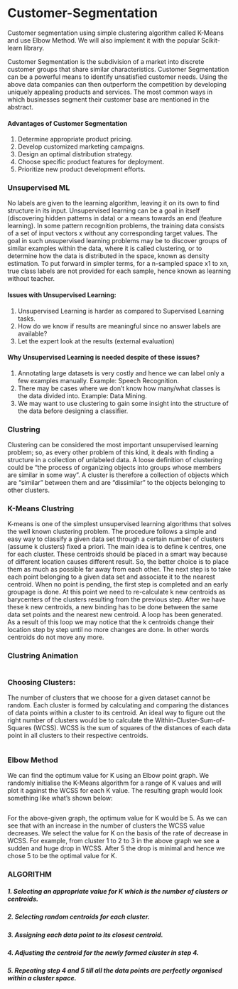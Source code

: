 # Customer-Segmentation
Customer segmentation using simple clustering algorithm called K-Means and use Elbow Method. We will also implement it with the popular Scikit-learn library.

Customer Segmentation is the subdivision of a market into discrete customer groups that share similar characteristics. Customer Segmentation can be a powerful means to identify unsatisfied customer needs. Using the above data companies can then outperform the competition by developing uniquely appealing products and services.
The most common ways in which businesses segment their customer base are mentioned in the abstract.

#### Advantages of Customer Segmentation
1. Determine appropriate product pricing.
2. Develop customized marketing campaigns.
3. Design an optimal distribution strategy.
4. Choose specific product features for deployment.
5. Prioritize new product development efforts.

### Unsupervised ML

No labels are given to the learning algorithm, leaving it on its own to find structure in its input. Unsupervised learning can be a goal in itself (discovering hidden patterns in data) or a means towards an end (feature learning). In some pattern recognition problems, the training data consists of a set of input vectors x without any corresponding target values.
The goal in such unsupervised learning problems may be to discover groups of similar examples within the data, where it is called clustering, or to determine how the data is distributed in the space, known as density estimation. To put forward in simpler terms, for a n-sampled space x1 to xn, true class labels are not provided for each sample, hence known as learning without teacher.

#### Issues with Unsupervised Learning:

1. Unsupervised Learning is harder as compared to Supervised Learning tasks.
2. How do we know if results are meaningful since no answer labels are available?
3. Let the expert look at the results (external evaluation)


#### Why Unsupervised Learning is needed despite of these issues?

1. Annotating large datasets is very costly and hence we can label only a few examples manually. Example: Speech Recognition.
2. There may be cases where we don’t know how many/what classes is the data divided into. Example: Data Mining.
3. We may want to use clustering to gain some insight into the structure of the data before designing a classifier.

### Clustring

Clustering can be considered the most important unsupervised learning problem; so, as every other problem of this kind, it deals with finding a structure in a collection of unlabeled data. A loose definition of clustering could be “the process of organizing objects into groups whose members are similar in some way”. A cluster is therefore a collection of objects which are “similar” between them and are “dissimilar” to the objects belonging to other clusters.

### K-Means Clustring

K-means is one of the simplest unsupervised learning algorithms that solves the well known clustering problem. The procedure follows a simple and easy way to classify a given data set through a certain number of clusters (assume k clusters) fixed a priori. The main idea is to define k centres, one for each cluster. These centroids should be placed in a smart way because of different location causes different result. So, the better choice is to place them as much as possible far away from each other. The next step is to take each point belonging to a given data set and associate it to the nearest centroid. When no point is pending, the first step is completed and an early groupage is done. At this point we need to re-calculate k new centroids as barycenters of the clusters resulting from the previous step. After we have these k new centroids, a new binding has to be done between the same data set points and the nearest new centroid. A loop has been generated. As a result of this loop we may notice that the k centroids change their location step by step until no more changes are done. In other words centroids do not move any more.

### Clustring Animation

![]()

### Choosing Clusters:

The number of clusters that we choose for a given dataset cannot be random. Each cluster is formed by calculating and comparing the distances of data points within a cluster to its centroid. An ideal way to figure out the right number of clusters would be to calculate the Within-Cluster-Sum-of-Squares (WCSS). WCSS is the sum of squares of the distances of each data point in all clusters to their respective centroids.

![]()

### Elbow Method

We can find the optimum value for K using an Elbow point graph. We randomly initialise the K-Means algorithm for a range of K values and will plot it against the WCSS for each K value. The resulting graph would look something like what’s shown below:

![]()

For the above-given graph, the optimum value for K would be 5. As we can see that with an increase in the number of clusters the WCSS value decreases. We select the value for K on the basis of the rate of decrease in WCSS. For example, from cluster 1 to 2 to 3 in the above graph we see a sudden and huge drop in WCSS. After 5 the drop is minimal and hence we chose 5 to be the optimal value for K.


### ALGORITHM

##### 1. Selecting an appropriate value for K which is the number of clusters or centroids.
##### 2. Selecting random centroids for each cluster.
##### 3. Assigning each data point to its closest centroid.
##### 4. Adjusting the centroid for the newly formed cluster in step 4.
##### 5. Repeating step 4 and 5 till all the data points are perfectly organised within a cluster space.

![]()

